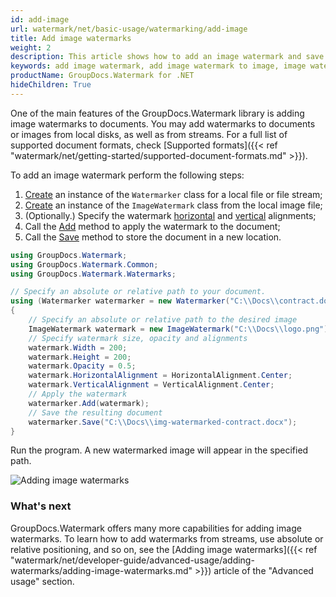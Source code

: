 ```yaml
---
id: add-image
url: watermark/net/basic-usage/watermarking/add-image
title: Add image watermarks
weight: 2
description: This article shows how to add an image watermark and save the resultant document. It is capable of adding watermarks to images or documents.
keywords: add image watermark, add image watermark to image, image watermark
productName: GroupDocs.Watermark for .NET
hideChildren: True
---
```

One of the main features of the GroupDocs.Watermark library is adding image watermarks to documents. You may add watermarks to documents or images from local disks, as well as from streams. For a full list of supported document formats, check [Supported formats]({{< ref "watermark/net/getting-started/supported-document-formats.md" >}}).

To add an image watermark perform the following steps:

1. [Create](https://reference.groupdocs.com/net/watermark/groupdocs.watermark/watermarker/constructors/4) an instance of the `Watermarker` class for a local file or file stream;
2. [Create](https://reference.groupdocs.com/net/watermark/groupdocs.watermark.watermarks/imagewatermark/constructors/1) an instance of the `ImageWatermark` class from the local image file;
3. (Optionally.) Specify the watermark [horizontal](https://reference.groupdocs.com/net/watermark/groupdocs.watermark/watermark/properties/horizontalalignment) and [vertical](https://reference.groupdocs.com/net/watermark/groupdocs.watermark/watermark/properties/verticalalignment) alignments;
4. Call the [Add](https://reference.groupdocs.com/net/watermark/groupdocs.watermark/watermarker/methods/add) method to apply the watermark to the document;
5. Call the [Save](https://reference.groupdocs.com/net/watermark/groupdocs.watermark.watermarker/save/methods/4) method to store the document in a new location.

```csharp
using GroupDocs.Watermark;
using GroupDocs.Watermark.Common;
using GroupDocs.Watermark.Watermarks;

// Specify an absolute or relative path to your document.
using (Watermarker watermarker = new Watermarker("C:\\Docs\\contract.docx"))
{
    // Specify an absolute or relative path to the desired image
    ImageWatermark watermark = new ImageWatermark("C:\\Docs\\logo.png");
    // Specify watermark size, opacity and alignments
    watermark.Width = 200;
    watermark.Height = 200;
    watermark.Opacity = 0.5;
    watermark.HorizontalAlignment = HorizontalAlignment.Center;
    watermark.VerticalAlignment = VerticalAlignment.Center;
    // Apply the watermark
    watermarker.Add(watermark);
    // Save the resulting document
    watermarker.Save("C:\\Docs\\img-watermarked-contract.docx");
}
```
Run the program. A new watermarked image will appear in the specified path.

![Adding image watermarks](/watermark/net/images/watermarking/add-image.png)

### What's next

GroupDocs.Watermark offers many more capabilities for adding image watermarks. To learn how to add watermarks from streams, use absolute or relative positioning, and so on, see the [Adding image watermarks]({{< ref "watermark/net/developer-guide/advanced-usage/adding-watermarks/adding-image-watermarks.md" >}}) article of the "Advanced usage" section.
